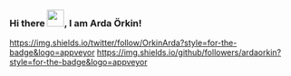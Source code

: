 ### Hi there <img src="https://raw.githubusercontent.com/MartinHeinz/MartinHeinz/master/wave.gif" width="30px">, I am Arda Örkin!
<!--
**ardaorkin/ardaorkin** is a ✨ _special_ ✨ repository because its `README.md` (this file) appears on your GitHub profile.

Here are some ideas to get you started:

- 🔭 I’m currently working on ...
- 🌱 I’m currently learning ...
- 👯 I’m looking to collaborate on ...
- 🤔 I’m looking for help with ...
- 💬 Ask me about ...
- 📫 How to reach me: ...
- 😄 Pronouns: ...
- ⚡ Fun fact: ...
-->
https://img.shields.io/twitter/follow/OrkinArda?style=for-the-badge&logo=appveyor https://img.shields.io/github/followers/ardaorkin?style=for-the-badge&logo=appveyor

